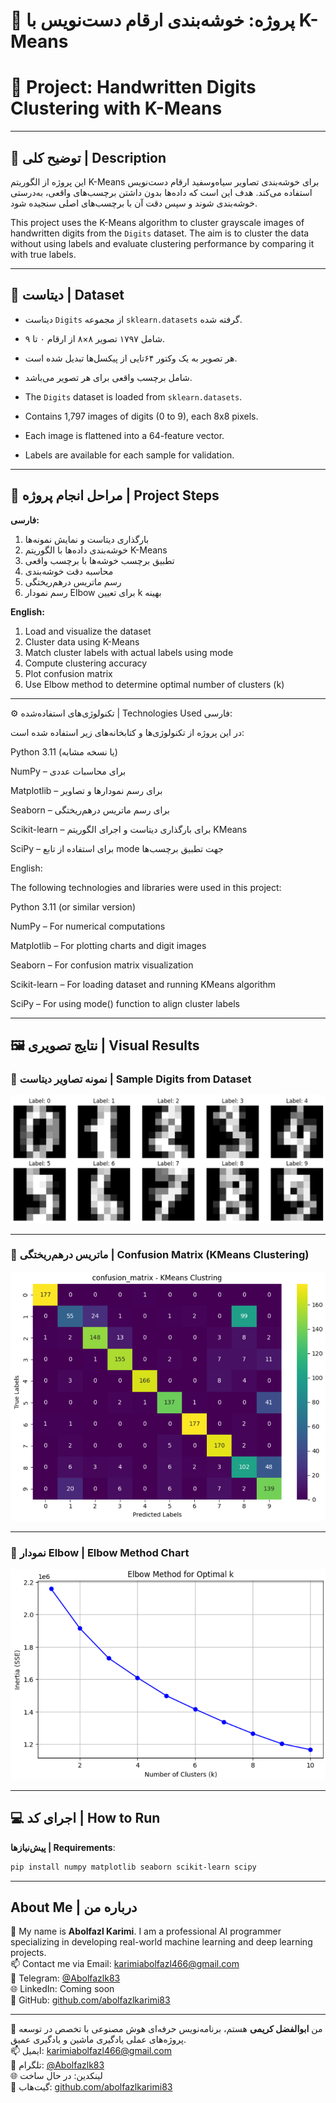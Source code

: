 # 📌 پروژه: خوشه‌بندی ارقام دست‌نویس با K-Means  
# 📌 Project: Handwritten Digits Clustering with K-Means

---

## 📝 توضیح کلی | Description

این پروژه از الگوریتم K-Means برای خوشه‌بندی تصاویر سیاه‌وسفید ارقام دست‌نویس استفاده می‌کند. هدف این است که داده‌ها بدون داشتن برچسب‌های واقعی، به‌درستی خوشه‌بندی شوند و سپس دقت آن با برچسب‌های اصلی سنجیده شود.

This project uses the K-Means algorithm to cluster grayscale images of handwritten digits from the `Digits` dataset. The aim is to cluster the data without using labels and evaluate clustering performance by comparing it with true labels.

---

## 🧾 دیتاست | Dataset

- دیتاست `Digits` از مجموعه `sklearn.datasets` گرفته شده.
- شامل ۱۷۹۷ تصویر ۸×۸ از ارقام ۰ تا ۹.
- هر تصویر به یک وکتور ۶۴تایی از پیکسل‌ها تبدیل شده است.
- شامل برچسب واقعی برای هر تصویر می‌باشد.

- The `Digits` dataset is loaded from `sklearn.datasets`.
- Contains 1,797 images of digits (0 to 9), each 8x8 pixels.
- Each image is flattened into a 64-feature vector.
- Labels are available for each sample for validation.

---

## 🔁 مراحل انجام پروژه | Project Steps

**فارسی:**

1. بارگذاری دیتاست و نمایش نمونه‌ها  
2. خوشه‌بندی داده‌ها با الگوریتم K-Means  
3. تطبیق برچسب خوشه‌ها با برچسب واقعی  
4. محاسبه دقت خوشه‌بندی  
5. رسم ماتریس درهم‌ریختگی  
6. رسم نمودار Elbow برای تعیین k بهینه

**English:**

1. Load and visualize the dataset  
2. Cluster data using K-Means  
3. Match cluster labels with actual labels using mode  
4. Compute clustering accuracy  
5. Plot confusion matrix  
6. Use Elbow method to determine optimal number of clusters (k)

---

⚙️ تکنولوژی‌های استفاده‌شده | Technologies Used
فارسی:

در این پروژه از تکنولوژی‌ها و کتابخانه‌های زیر استفاده شده است:

Python 3.11 (یا نسخه مشابه)

NumPy – برای محاسبات عددی

Matplotlib – برای رسم نمودارها و تصاویر

Seaborn – برای رسم ماتریس درهم‌ریختگی

Scikit-learn – برای بارگذاری دیتاست و اجرای الگوریتم KMeans

SciPy – برای استفاده از تابع mode جهت تطبیق برچسب‌ها

English:

The following technologies and libraries were used in this project:

Python 3.11 (or similar version)

NumPy – For numerical computations

Matplotlib – For plotting charts and digit images

Seaborn – For confusion matrix visualization

Scikit-learn – For loading dataset and running KMeans algorithm

SciPy – For using mode() function to align cluster labels

---

## 🖼️ نتایج تصویری | Visual Results

### 📌 نمونه تصاویر دیتاست | Sample Digits from Dataset

![Sample Digits from Dataset](sample_digits.png)

---

### 📌 ماتریس درهم‌ریختگی | Confusion Matrix (KMeans Clustering)

![Confusion Matrix](Kmeans_confusion_matrix.png)

---

### 📌 نمودار Elbow | Elbow Method Chart

![Elbow Method](elbow_method.png)

---

## 💻 اجرای کد | How to Run

**پیش‌نیازها | Requirements**:

```bash
pip install numpy matplotlib seaborn scikit-learn scipy
```
---

## About Me | درباره من

👋 My name is **Abolfazl Karimi**. I am a professional AI programmer specializing in developing real-world machine learning and deep learning projects.  
📫 Contact me via Email: karimiabolfazl466@gmail.com  
📱 Telegram: [@Abolfazlk83](https://t.me/Abolfazlk83)  
🌐 LinkedIn: Coming soon  
🐙 GitHub: [github.com/abolfazlkarimi83](https://github.com/abolfazlkarimi83)

---

👋 من **ابوالفضل کریمی** هستم، برنامه‌نویس حرفه‌ای هوش مصنوعی با تخصص در توسعه پروژه‌های عملی یادگیری ماشین و یادگیری عمیق.  
📫 ایمیل: karimiabolfazl466@gmail.com  
📱 تلگرام: [@Abolfazlk83](https://t.me/Abolfazlk83)  
🌐 لینکدین: در حال ساخت  
🐙 گیت‌هاب: [github.com/abolfazlkarimi83](https://github.com/abolfazlkarimi83)

